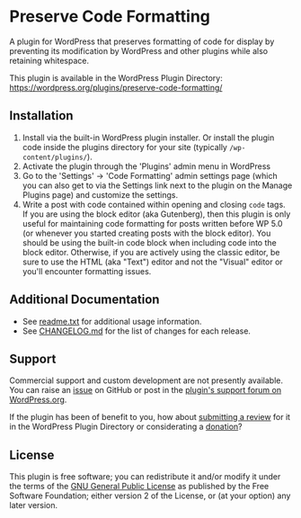# Preserve Code Formatting

A plugin for WordPress that preserves formatting of code for display by preventing its modification by WordPress and other plugins while also retaining whitespace.

This plugin is available in the WordPress Plugin Directory: https://wordpress.org/plugins/preserve-code-formatting/


## Installation

1. Install via the built-in WordPress plugin installer. Or install the plugin code inside the plugins directory for your site (typically `/wp-content/plugins/`).
2. Activate the plugin through the 'Plugins' admin menu in WordPress
3. Go to the 'Settings' -> 'Code Formatting' admin settings page (which you can also get to via the Settings link next to the plugin on the Manage Plugins page) and customize the settings.
4. Write a post with code contained within opening and closing `code` tags. If you are using the block editor (aka Gutenberg), then this plugin is only useful for maintaining code formatting for posts written before WP 5.0 (or whenever you started creating posts with the block editor). You should be using the built-in code block when including code into the block editor. Otherwise, if you are actively using the classic editor, be sure to use the HTML (aka "Text") editor and not the "Visual" editor or you'll encounter formatting issues.


## Additional Documentation

* See [readme.txt](https://github.com/coffee2code/preserve-code-formatting/blob/master/readme.txt) for additional usage information.
* See [CHANGELOG.md](CHANGELOG.md) for the list of changes for each release.


## Support

Commercial support and custom development are not presently available. You can raise an [issue](https://github.com/coffee2code/preserve-code-formatting/issues) on GitHub or post in the [plugin's support forum on WordPress.org](https://wordpress.org/support/plugin/preserve-code-formatting/).

If the plugin has been of benefit to you, how about [submitting a review](https://wordpress.org/support/plugin/preserve-code-formatting/reviews/) for it in the WordPress Plugin Directory or considerating a [donation](https://www.paypal.com/cgi-bin/webscr?cmd=_s-xclick&hosted_button_id=6ARCFJ9TX3522)?


## License

This plugin is free software; you can redistribute it and/or modify it under the terms of the [GNU General Public License](https://www.gnu.org/licenses/gpl-2.0.html) as published by the Free Software Foundation; either version 2 of the License, or (at your option) any later version.